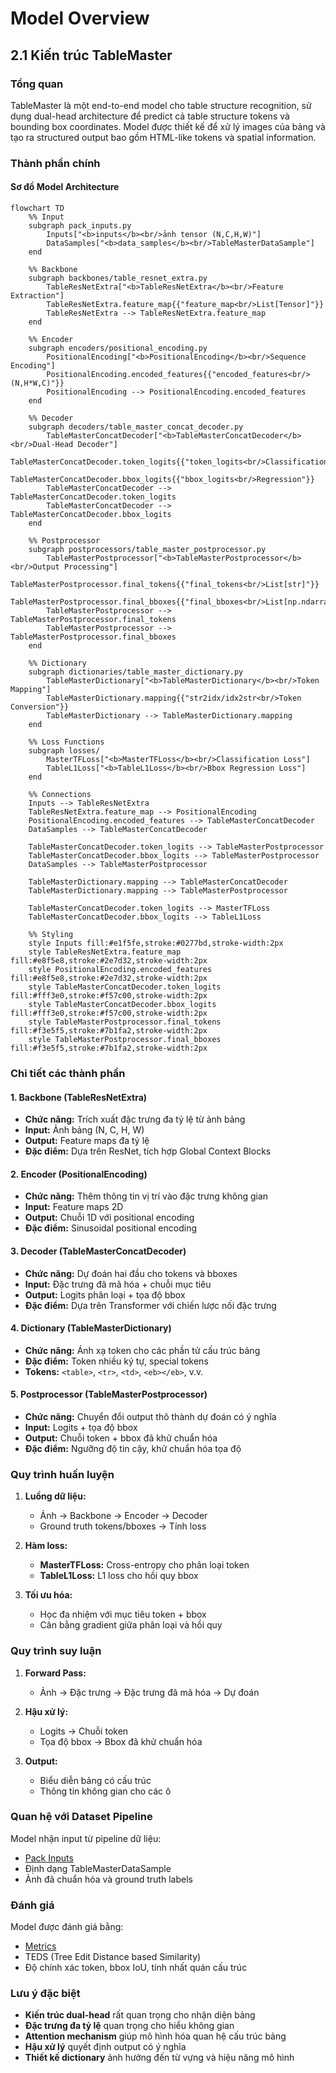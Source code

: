 # Model Overview

## 2.1 Kiến trúc TableMaster

### Tổng quan
TableMaster là một end-to-end model cho table structure recognition, sử dụng dual-head architecture để predict cả table structure tokens và bounding box coordinates. Model được thiết kế để xử lý images của bảng và tạo ra structured output bao gồm HTML-like tokens và spatial information.

### Thành phần chính

#### Sơ đồ Model Architecture
```mermaid
flowchart TD
    %% Input
    subgraph pack_inputs.py
        Inputs["<b>inputs</b><br/>ảnh tensor (N,C,H,W)"]
        DataSamples["<b>data_samples</b><br/>TableMasterDataSample"]
    end
    
    %% Backbone
    subgraph backbones/table_resnet_extra.py
        TableResNetExtra["<b>TableResNetExtra</b><br/>Feature Extraction"]
        TableResNetExtra.feature_map{{"feature_map<br/>List[Tensor]"}}
        TableResNetExtra --> TableResNetExtra.feature_map
    end
    
    %% Encoder
    subgraph encoders/positional_encoding.py
        PositionalEncoding["<b>PositionalEncoding</b><br/>Sequence Encoding"]
        PositionalEncoding.encoded_features{{"encoded_features<br/>(N,H*W,C)"}}
        PositionalEncoding --> PositionalEncoding.encoded_features
    end
    
    %% Decoder
    subgraph decoders/table_master_concat_decoder.py
        TableMasterConcatDecoder["<b>TableMasterConcatDecoder</b><br/>Dual-Head Decoder"]
        TableMasterConcatDecoder.token_logits{{"token_logits<br/>Classification"}}
        TableMasterConcatDecoder.bbox_logits{{"bbox_logits<br/>Regression"}}
        TableMasterConcatDecoder --> TableMasterConcatDecoder.token_logits
        TableMasterConcatDecoder --> TableMasterConcatDecoder.bbox_logits
    end
    
    %% Postprocessor
    subgraph postprocessors/table_master_postprocessor.py
        TableMasterPostprocessor["<b>TableMasterPostprocessor</b><br/>Output Processing"]
        TableMasterPostprocessor.final_tokens{{"final_tokens<br/>List[str]"}}
        TableMasterPostprocessor.final_bboxes{{"final_bboxes<br/>List[np.ndarray]"}}
        TableMasterPostprocessor --> TableMasterPostprocessor.final_tokens
        TableMasterPostprocessor --> TableMasterPostprocessor.final_bboxes
    end
    
    %% Dictionary
    subgraph dictionaries/table_master_dictionary.py
        TableMasterDictionary["<b>TableMasterDictionary</b><br/>Token Mapping"]
        TableMasterDictionary.mapping{{"str2idx/idx2str<br/>Token Conversion"}}
        TableMasterDictionary --> TableMasterDictionary.mapping
    end
    
    %% Loss Functions
    subgraph losses/
        MasterTFLoss["<b>MasterTFLoss</b><br/>Classification Loss"]
        TableL1Loss["<b>TableL1Loss</b><br/>Bbox Regression Loss"]
    end
    
    %% Connections
    Inputs --> TableResNetExtra
    TableResNetExtra.feature_map --> PositionalEncoding
    PositionalEncoding.encoded_features --> TableMasterConcatDecoder
    DataSamples --> TableMasterConcatDecoder
    
    TableMasterConcatDecoder.token_logits --> TableMasterPostprocessor
    TableMasterConcatDecoder.bbox_logits --> TableMasterPostprocessor
    DataSamples --> TableMasterPostprocessor
    
    TableMasterDictionary.mapping --> TableMasterConcatDecoder
    TableMasterDictionary.mapping --> TableMasterPostprocessor
    
    TableMasterConcatDecoder.token_logits --> MasterTFLoss
    TableMasterConcatDecoder.bbox_logits --> TableL1Loss
    
    %% Styling
    style Inputs fill:#e1f5fe,stroke:#0277bd,stroke-width:2px
    style TableResNetExtra.feature_map fill:#e8f5e8,stroke:#2e7d32,stroke-width:2px
    style PositionalEncoding.encoded_features fill:#e8f5e8,stroke:#2e7d32,stroke-width:2px
    style TableMasterConcatDecoder.token_logits fill:#fff3e0,stroke:#f57c00,stroke-width:2px
    style TableMasterConcatDecoder.bbox_logits fill:#fff3e0,stroke:#f57c00,stroke-width:2px
    style TableMasterPostprocessor.final_tokens fill:#f3e5f5,stroke:#7b1fa2,stroke-width:2px
    style TableMasterPostprocessor.final_bboxes fill:#f3e5f5,stroke:#7b1fa2,stroke-width:2px
```


### Chi tiết các thành phần

#### 1. Backbone (TableResNetExtra)
- **Chức năng:** Trích xuất đặc trưng đa tỷ lệ từ ảnh bảng
- **Input:** Ảnh bảng (N, C, H, W)
- **Output:** Feature maps đa tỷ lệ
- **Đặc điểm:** Dựa trên ResNet, tích hợp Global Context Blocks

#### 2. Encoder (PositionalEncoding)
- **Chức năng:** Thêm thông tin vị trí vào đặc trưng không gian
- **Input:** Feature maps 2D
- **Output:** Chuỗi 1D với positional encoding
- **Đặc điểm:** Sinusoidal positional encoding

#### 3. Decoder (TableMasterConcatDecoder)
- **Chức năng:** Dự đoán hai đầu cho tokens và bboxes
- **Input:** Đặc trưng đã mã hóa + chuỗi mục tiêu
- **Output:** Logits phân loại + tọa độ bbox
- **Đặc điểm:** Dựa trên Transformer với chiến lược nối đặc trưng

#### 4. Dictionary (TableMasterDictionary)
- **Chức năng:** Ánh xạ token cho các phần tử cấu trúc bảng
- **Đặc điểm:** Token nhiều ký tự, special tokens
- **Tokens:** `<table>`, `<tr>`, `<td>`, `<eb></eb>`, v.v.

#### 5. Postprocessor (TableMasterPostprocessor)
- **Chức năng:** Chuyển đổi output thô thành dự đoán có ý nghĩa
- **Input:** Logits + tọa độ bbox
- **Output:** Chuỗi token + bbox đã khử chuẩn hóa
- **Đặc điểm:** Ngưỡng độ tin cậy, khử chuẩn hóa tọa độ

### Quy trình huấn luyện

1. **Luồng dữ liệu:**
   - Ảnh → Backbone → Encoder → Decoder
   - Ground truth tokens/bboxes → Tính loss

2. **Hàm loss:**
   - **MasterTFLoss:** Cross-entropy cho phân loại token
   - **TableL1Loss:** L1 loss cho hồi quy bbox

3. **Tối ưu hóa:**
   - Học đa nhiệm với mục tiêu token + bbox
   - Cân bằng gradient giữa phân loại và hồi quy

### Quy trình suy luận

1. **Forward Pass:**
   - Ảnh → Đặc trưng → Đặc trưng đã mã hóa → Dự đoán

2. **Hậu xử lý:**
   - Logits → Chuỗi token
   - Tọa độ bbox → Bbox đã khử chuẩn hóa

3. **Output:**
   - Biểu diễn bảng có cấu trúc
   - Thông tin không gian cho các ô

### Quan hệ với Dataset Pipeline

Model nhận input từ pipeline dữ liệu:
- [Pack Inputs](../../datasets/transforms/pack_inputs/README.md)
- Định dạng TableMasterDataSample
- Ảnh đã chuẩn hóa và ground truth labels

### Đánh giá

Model được đánh giá bằng:
- [Metrics](metrics/README.md)
- TEDS (Tree Edit Distance based Similarity)
- Độ chính xác token, bbox IoU, tính nhất quán cấu trúc

### Lưu ý đặc biệt

- **Kiến trúc dual-head** rất quan trọng cho nhận diện bảng
- **Đặc trưng đa tỷ lệ** quan trọng cho hiểu không gian
- **Attention mechanism** giúp mô hình hóa quan hệ cấu trúc bảng
- **Hậu xử lý** quyết định output có ý nghĩa
- **Thiết kế dictionary** ảnh hưởng đến từ vựng và hiệu năng mô hình
